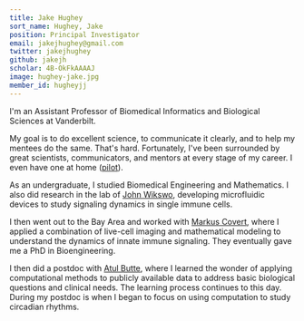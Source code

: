 ```yaml
---
title: Jake Hughey
sort_name: Hughey, Jake
position: Principal Investigator
email: jakejhughey@gmail.com
twitter: jakejhughey
github: jakejh
scholar: 4B-OkFkAAAAJ
image: hughey-jake.jpg
member_id: hugheyjj
---
```


I'm an Assistant Professor of Biomedical Informatics and Biological Sciences at Vanderbilt.

My goal is to do excellent science, to communicate it clearly, and to help my mentees do the same. That's hard. Fortunately, I've been surrounded by great scientists, communicators, and mentors at every stage of my career. I even have one at home ([pilot](https://faculty.mc.vanderbilt.edu/Faculty/Details/40135)).

As an undergraduate, I studied Biomedical Engineering and Mathematics. I also did research in the lab of [John Wikswo](http://www.vanderbilt.edu/viibre/wikswo.php), developing microfluidic devices to study signaling dynamics in single immune cells.

I then went out to the Bay Area and worked with [Markus Covert](https://www.covert.stanford.edu), where I applied a combination of live-cell imaging and mathematical modeling to understand the dynamics of innate immune signaling. They eventually gave me a PhD in Bioengineering.

I then did a postdoc with [Atul Butte](http://buttelab.ucsf.edu), where I learned the wonder of applying computational methods to publicly available data to address basic biological questions and clinical needs. The learning process continues to this day. During my postdoc is when I began to focus on using computation to study circadian rhythms.
